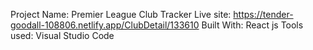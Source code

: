 Project Name: Premier League Club Tracker
Live site: https://tender-goodall-108806.netlify.app/ClubDetail/133610
Built With: React js
Tools used: Visual Studio Code